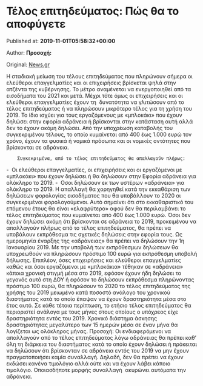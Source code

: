 
# Τέλος επιτηδεύματος: Πώς θα το αποφύγετε

Published at: **2019-11-01T05:58:32+00:00**

Author: **Προσοχή:**

Original: [News.gr](https://www.news.gr/oikonomia/article/2014511/telos-epitidevmatos-pos-tha-to-apofigete.html)

Η σταδιακή μείωση του τέλους επιτηδεύματος που πληρώνουν σήμερα οι ελεύθεροι επαγγελματίες και οι επιχειρήσεις βρίσκεται ψηλά στην ατζέντα της κυβέρνησης. Το μέτρο αναμένεται να ενεργοποιηθεί από τα εισοδήματα του 2021 και μετά. Μέχρι τότε όμως οι επιχειρήσεις και οι ελεύθεροι επαγγελματίες έχουν τη  δυνατότητα να γλιτώσουν από το τέλος επιτηδεύματος ή να πληρώσουν μικρότερο τέλος για τη χρήση του 2019. Το ίδιο ισχύει για τους εργαζόμενους με «μπλοκάκι» που έχουν δηλώσει στην εφορία αδράνεια ή βρίσκονται στην κατάσταση αυτή αλλά δεν το έχουν ακόμη δηλώσει.
Από την υποχρέωση καταβολής του συγκεκριμένου τέλους, το οποίο κυμαίνεται από 400 έως 1.000 ευρώ τον χρόνο, έχουν τα φυσικά ή νομικά πρόσωπα και οι νομικές οντότητες που βρίσκονται σε αδράνεια.

        Συγκεκριμένα, από το τέλος επιτηδεύματος θα απαλλαγούν πλήρως:
      
-  Οι ελεύθεροι επαγγελματίες, οι επιχειρήσεις και οι εργαζόμενοι με «μπλοκάκι» που έχουν δηλώσει ή θα δηλώσουν στην Εφορία αδράνεια για ολόκληρο το 2019.
-  Οσοι δηλώσουν εκ των υστέρων «αδράνεια» για ολόκληρο το 2019.
Η απαλλαγή θα χορηγηθεί κατά την εκκαθάριση των δηλώσεων φορολογίας εισοδήματος που θα υποβάλλουν το 2020 οι συγκεκριμένοι φορολογούμενοι. Αυτό σημαίνει ότι στο εκκαθαριστικό του επόμενου έτους θα είναι «ελαφρύτερο» αφού δεν θα περιλαμβάνει το τέλος επιτηδεύματος που κυμαίνεται από 400 έως 1.000 ευρώ.
Όσοι δεν έχουν δηλώσει ακόμη ότι βρίσκονται σε αδράνεια το 2019, προκειμένου να απαλλαγούν πλήρως από το τέλος επιτηδεύματος, θα πρέπει να υποβάλουν εκπρόθεσμα τις σχετικές δηλώσεις στην εφορία τους. Ως ημερομηνία έναρξης της «αδράνειας» θα πρέπει να δηλώσουν την 1η Ιανουαρίου 2019. Με την υποβολή των εκπρόθεσμων δηλώσεων θα υποχρεωθούν να πληρώσουν πρόστιμο 100 ευρώ για εκπρόθεσμη υποβολή δήλωσης.
Επιπλέον, όσες επιχειρήσεις και ελεύθεροι επαγγελματίες καθώς και όσοι εργαζόμενοι με «μπλοκάκια» τέθηκαν σε «αδράνεια» κάποια χρονική στιγμή μέσα στο 2019, εφόσον έχουν ήδη δηλώσει το γεγονός αυτό στη ΔΟΥ ή εφόσον το δηλώσουν εκπρόθεσμα πληρώνοντας πρόστιμο 100 ευρώ, θα πληρώσουν το 2020 το τέλος επιτηδεύματος της χρήσης του 2019 μειωμένο κατά ποσοστό ανάλογο του χρονικού διαστήματος κατά το οποίο έπαψαν να έχουν δραστηριότητα μέσα στο έτος αυτό.
Σε κάθε τέτοια περίπτωση, το ετήσιο τέλος επιτηδεύματος θα περιοριστεί ανάλογα με τους μήνες στους οποίους ο υπόχρεος είχε δραστηριότητα εντός του 2019. Χρονικό διάστημα άσκησης δραστηριότητας μεγαλύτερο των 15 ημερών μέσα σε έναν μήνα θα λογίζεται ως ολόκληρος μήνας.
Προσοχή: Οι ενδιαφερόμενοι να απαλλαγούν από το τέλος επιτηδεύματος λόγω αδράνειας θα πρέπει καθ’ όλη τη διάρκεια του διαστήματος κατά το οποίο έχουν δηλώσει ή πρόκειται να δηλώσουν ότι βρίσκονταν σε αδράνεια εντός του 2019 να μην έχουν πραγματοποιήσει καμία συναλλαγή. Δηλαδή, δεν θα πρέπει να έχουν εκδώσει κανένα τιμολόγιο αλλά ούτε και να έχουν λάβει κάποιο τιμολόγιο. Οποιασδήποτε μορφής συναλλαγή  ακυρώνει αυτόματα την αδράνεια.
